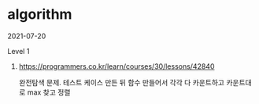 # algorithm

2021-07-20

Level 1

1. https://programmers.co.kr/learn/courses/30/lessons/42840

    완전탐색 문제. 테스트 케이스 만든 뒤 함수 만들어서 각각 다 카운트하고 카운트대로 max 찾고 정렬